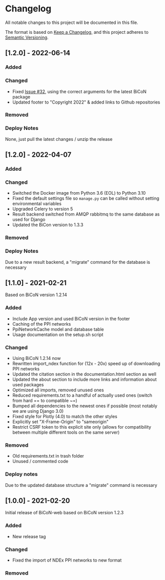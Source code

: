 # Changelog
All notable changes to this project will be documented in this file.

The format is based on [Keep a Changelog](https://keepachangelog.com/en/1.0.0/),
and this project adheres to [Semantic Versioning](https://semver.org/spec/v2.0.0.html).

## [1.2.0] - 2022-06-14
### Added
### Changed
- Fixed [Issue #32](https://github.com/biomedbigdata/BiCoN-web/issues/32), using the correct arguments for the latest BiCoN package
- Updated footer to "Copyright 2022" & added links to Github repositories
### Removed
### Deploy Notes
None, just pull the latest changes / unzip the release

## [1.2.0] - 2022-04-07
### Added
### Changed
- Switched the Docker image from Python 3.6 (EOL) to Python 3.10
- Fixed the default settings file so `manage.py` can be called without setting environmental variables
- Upgraded Celery to version 5
- Result backend switched from AMQP rabbitmq to the same database as used for Django
- Updated the BiCon version to 1.3.3
### Removed
### Deploy Notes
Due to a new result backend, a "migrate" command for the database is necessary

## [1.1.0] - 2021-02-21
Based on BiCoN version 1.2.14

### Added
- Include App version and used BiCoN version in the footer
- Caching of the PPI networks
- PpiNetworkCache model and database table  
- Usage documentation on the setup.sh script

### Changed
- Using BiCoN 1.2.14 now
- Rewritten import_ndex function for (12x - 20x) speed up of downloading PPI networks
- Updated the citation section in the documentation.html section as well
- Updated the about section to include more links and information about used packages
- Optimized all imports, removed unused ones
- Reduced requirements.txt to a handful of actually used ones (switch from hard == to compatible ~=)
- Bumped all dependencies to the newest ones if possible (most notably we are using Django 3.0)
- Fixed style for Plotly (4.0) to match the other styles
- Explicitly set "X-Frame-Origin" to "sameorigin"
- Restrict CSRF token to this explicit site only (allows for compatibility between multiple different tools on the same server)

### Removed
- Old requirements.txt in trash folder
- Unused / commented code

### Deploy notes
Due to the updated database structure a "migrate" command is necessary

## [1.0.0] - 2021-02-20
Initial release of BiCoN-web based on BiCoN version 1.2.3
### Added
- New release tag
### Changed
- Fixed the import of NDEx PPI networks to new format
### Removed
